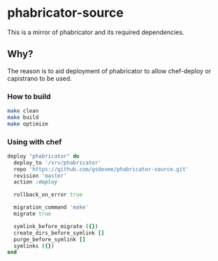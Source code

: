 # phabricator-source

This is a mirror of phabricator and its required dependencies.

## Why?

The reason is to aid deployment of phabricator to allow chef-deploy or capistrano
 to be used.

### How to build

```bash
make clean
make build
make optimize
```

### Using with chef

```ruby
deploy "phabricator" do
  deploy_to '/srv/phabricator'
  repo 'https://github.com/gsdevme/phabricator-source.git'
  revision 'master'
  action :deploy

  rollback_on_error true

  migration_command 'make'
  migrate true

  symlink_before_migrate ({})
  create_dirs_before_symlink []
  purge_before_symlink []
  symlinks ({})
end

```
